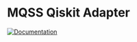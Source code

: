 # MQSS Qiskit Adapter

[![Documentation](https://img.shields.io/badge/Documentation-Read%20the%20Docs-blue)](https://munich-quantum-software-stack.github.io/MQSS-Qiskit-Adapter/)
